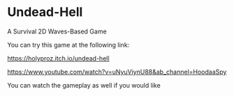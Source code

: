 # Undead-Hell
A Survival 2D Waves-Based Game

You can try this game at the following link:

https://holyproz.itch.io/undead-hell

https://www.youtube.com/watch?v=uNyuViynU88&ab_channel=HoodaaSpy

You can watch the gameplay as well if you would like
